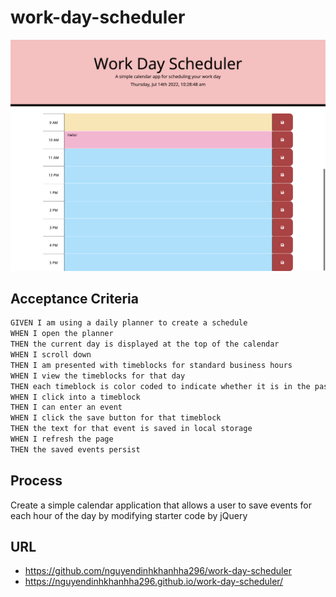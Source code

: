 # work-day-scheduler

![screenshot](/assets/2022-07-14-10-32-nguyendinhkhanhha296.github.io.png)

## Acceptance Criteria

```md
GIVEN I am using a daily planner to create a schedule
WHEN I open the planner
THEN the current day is displayed at the top of the calendar
WHEN I scroll down
THEN I am presented with timeblocks for standard business hours
WHEN I view the timeblocks for that day
THEN each timeblock is color coded to indicate whether it is in the past, present, or future
WHEN I click into a timeblock
THEN I can enter an event
WHEN I click the save button for that timeblock
THEN the text for that event is saved in local storage
WHEN I refresh the page
THEN the saved events persist
```

## Process
Create a simple calendar application that allows a user to save events for each hour of the day by modifying starter code by jQuery

## URL
* https://github.com/nguyendinhkhanhha296/work-day-scheduler
* https://nguyendinhkhanhha296.github.io/work-day-scheduler/